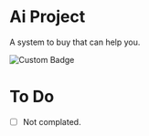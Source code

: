 # Ai Project
A system to buy that can help you.
<br>

<img
    alt="Custom Badge"
    src="https://img.shields.io/badge/any_text-you_like-white?style=for-the-badge"
/>
<br>


# To Do
- [ ] Not complated. 
